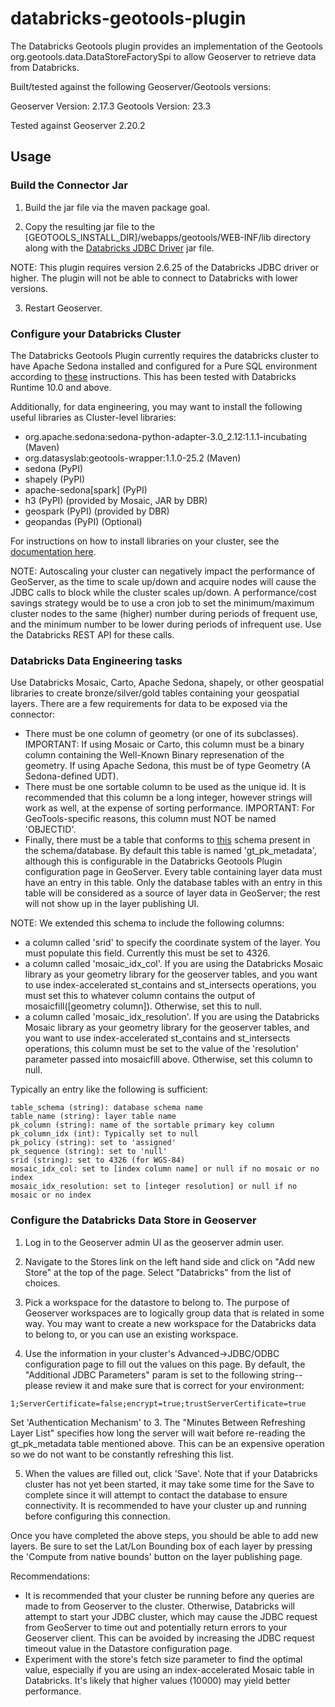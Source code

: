 # databricks-geotools-plugin

The Databricks Geotools plugin provides an implementation of the Geotools org.geotools.data.DataStoreFactorySpi to allow Geoserver to retrieve data from Databricks.  

Built/tested against the following Geoserver/Geotools versions:

Geoserver Version: 2.17.3 
Geotools Version: 23.3

Tested against Geoserver 2.20.2

## Usage

### Build the Connector Jar 
1.  Build the jar file via the maven package goal. 

2.  Copy the resulting jar file to the \[GEOTOOLS_INSTALL_DIR\]/webapps/geotools/WEB-INF/lib directory along with the [Databricks JDBC Driver](https://databricks.com/spark/jdbc-drivers-download) jar file.

NOTE:  This plugin requires version 2.6.25 of the Databricks JDBC driver or higher.  The plugin will not be able to connect to Databricks with lower versions.

3.  Restart Geoserver.

### Configure your Databricks Cluster

The Databricks Geotools Plugin currently requires the databricks cluster to have Apache Sedona installed and configured for a Pure SQL environment according to [these](https://sedona.incubator.apache.org/setup/databricks/) instructions.  This has been tested with Databricks Runtime 10.0 and above.

Additionally, for data engineering, you may want to install the following useful libraries as Cluster-level libraries:

- org.apache.sedona:sedona-python-adapter-3.0_2.12:1.1.1-incubating (Maven)
- org.datasyslab:geotools-wrapper:1.1.0-25.2 (Maven)
- sedona (PyPI)
- shapely (PyPI)
- apache-sedona\[spark\] (PyPI)
- h3 (PyPI) (provided by Mosaic, JAR by DBR)
- geospark (PyPI) (provided by DBR)
- geopandas (PyPI) (Optional)

For instructions on how to install libraries on your cluster, see the [documentation here](https://docs.databricks.com/libraries/index.html).

NOTE:  Autoscaling your cluster can negatively impact the performance of GeoServer, as the time to scale up/down and acquire nodes will cause the JDBC calls to block while the cluster scales up/down.  A performance/cost savings strategy would be to use a cron job to set the minimum/maximum cluster nodes to the same (higher) number during periods of frequent use, and the minimum number to be lower during periods of infrequent use.  Use the Databricks REST API for these calls.

### Databricks Data Engineering tasks

Use Databricks Mosaic, Carto, Apache Sedona, shapely, or other geospatial libraries to create bronze/silver/gold tables containing your geospatial layers.  There are a few requirements for data to be exposed via the connector:

- There must be one column of geometry (or one of its subclasses).  IMPORTANT: If using Mosaic or Carto, this column must be a binary column containing the Well-Known Binary represenation of the geometry.  If using Apache Sedona, this must be of type Geometry (A Sedona-defined UDT).
- There must be one sortable column to be used as the unique id.  It is recommended that this column be a long integer, however strings will work as well, at the expense of sorting performance.  IMPORTANT: For GeoTools-specific reasons, this column must NOT be named 'OBJECTID'.
- Finally, there must be a table that conforms to [this](https://docs.geotools.org/latest/javadocs/org/geotools/jdbc/MetadataTablePrimaryKeyFinder.html) schema present in the schema/database.  By default this table is named 'gt_pk_metadata', although this is configurable in the Databricks Geotools Plugin configuration page in GeoServer.  Every table containing layer data must have an entry in this table.  Only the database tables with an entry in this table will be considered as a source of  layer data in GeoServer; the rest will not show up in the layer publishing UI.


NOTE: We extended this schema to include the following columns: 
- a column called 'srid' to specify the coordinate system of the layer.  You must populate this field.  Currently this must be set to 4326.
- a column called 'mosaic_idx_col'.  If you are using the Databricks Mosaic library as your geometry library for the geoserver tables, and you want to use index-accelerated st_contains and st_intersects operations,  you must set this to whatever column contains the output of mosaicfill([geometry column]).  Otherwise, set this to null.
- a column called 'mosaic_idx_resolution'.  If you are using the Databricks Mosaic library as your geometry library for the geoserver tables, and you want to use index-accelerated st_contains and st_intersects operations, this column must be set to the value of the 'resolution' parameter passed into mosaicfill above.  Otherwise, set this column to null.

Typically an entry like the following is sufficient:

```
table_schema (string): database schema name
table_name (string): layer table name
pk_column (string): name of the sortable primary key column
pk_column_idx (int): Typically set to null
pk_policy (string): set to 'assigned'
pk_sequence (string): set to 'null'
srid (string): set to 4326 (for WGS-84)
mosaic_idx_col: set to [index column name] or null if no mosaic or no index
mosaic_idx_resolution: set to [integer resolution] or null if no mosaic or no index
```

### Configure the Databricks Data Store in Geoserver

1.  Log in to the Geoserver admin UI as the geoserver admin user.

2.  Navigate to the Stores link on the left hand side and click on "Add new Store" at the top of the page.  Select "Databricks" from the list of choices.

3.  Pick a workspace for the datastore to belong to.  The purpose of Geoserver workspaces are to logically group data that is related in some way.  You may want to create a new workspace for the Databricks data to belong to, or you can use an existing workspace.

4.  Use the information in your cluster's Advanced->JDBC/ODBC configuration page to fill out the values on this page.  By default, the "Additional JDBC Parameters" param is set to the following string--please review it and make sure that is correct for your environment:

```
1;ServerCertificate=false;encrypt=true;trustServerCertificate=true
```

Set 'Authentication Mechanism' to 3.  The "Minutes Between Refreshing Layer List" specifies how long the server will wait before re-reading the gt_pk_metadata table mentioned above.  This can be an expensive operation so we do not want to be constantly refreshing this list.

5.  When the values are filled out, click 'Save'.  Note that if your Databricks cluster has not yet been started, it may take some time for the Save to complete since it will attempt to contact the database to ensure connectivity.  It is recommended to have your cluster up and running before configuring this connection.


Once you have completed the above steps, you should be able to add new layers.  Be sure to set the Lat/Lon Bounding box of each layer by pressing the 'Compute from native bounds' button on the layer publishing page.  

Recommendations:
- It is recommended that your cluster be running before any queries are made to from Geoserver to the cluster.  Otherwise, Databricks will attempt to start your JDBC cluster, which may cause the JDBC request from GeoServer to time out and potentially return errors to your Geoserver client.  This can be avoided by increasing the JDBC request timeout value in the Datastore configuration page.
- Experiment with the store's fetch size parameter to find the optimal value, especially if you are using an index-accelerated Mosaic table in Databricks.  It's likely that higher values (10000) may yield better performance.


